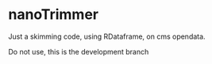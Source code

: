 # nanoTrimmer
Just a skimming code, using RDataframe, on cms opendata.

Do not use, this is the development branch
